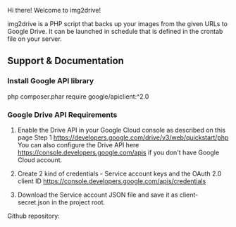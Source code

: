 Hi there! Welcome to img2drive!

img2drive is a PHP script that backs up your images from the given URLs to Google Drive.
It can be launched in schedule that is defined in the crontab file on your server.

## Support & Documentation

### Install Google API library
php composer.phar require google/apiclient:^2.0

### Google Drive API Requirements
1. Enable the Drive API in your Google Cloud console as described on this page Step 1
https://developers.google.com/drive/v3/web/quickstart/php 
You can also configure the Drive API here https://console.developers.google.com/apis 
if you don't have Google Cloud account.

2. Create 2 kind of credentials - Service account keys and the OAuth 2.0 client ID
https://console.developers.google.com/apis/credentials

3. Download the Service account JSON file and save it as client-secret.json in the project root.

Github repository:

